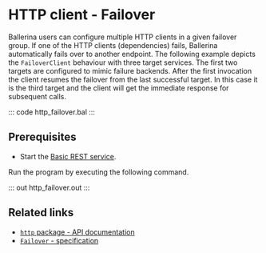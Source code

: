 # HTTP client - Failover

Ballerina users can configure multiple HTTP clients in a given failover group.  If one of the HTTP clients (dependencies) fails, Ballerina automatically fails over to another endpoint. The following example depicts the `FailoverClient` behaviour with three target services. The first two targets are configured to mimic failure backends. After the first invocation the client resumes the failover from the last successful target. In this case it is the third target and the client will get the immediate response for subsequent calls.

::: code http_failover.bal :::

## Prerequisites
- Start the [Basic REST service](/learn/by-example/http-basic-rest-service/).

Run the program by executing the following command.

::: out http_failover.out :::

## Related links
- [`http` package - API documentation](https://lib.ballerina.io/ballerina/http/latest/)
- [`Failover` - specification](https://ballerina.io/spec/http/#2418-failover)
